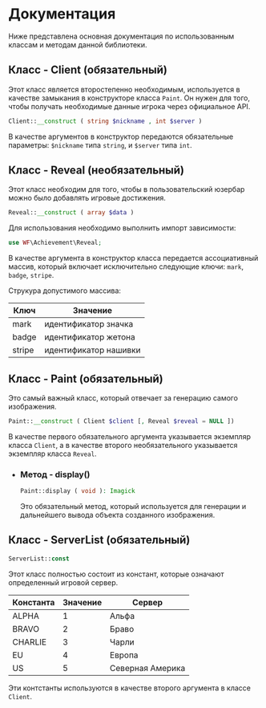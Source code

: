 # Документация

Ниже представлена основная документация по использованным классам и методам данной библиотеки.

## Класс - Client (обязательный)

Этот класс является второстепенно необходимым, используется в качестве замыкания в конструкторе класса `Paint`. Он нужен для того, чтобы получать необходимые данные игрока через официальное API.
```php
Client::__construct ( string $nickname , int $server )
```
В качестве аргументов в конструктор передаются обязательные параметры: `$nickname` типа `string`, и `$server` типа `int`.

## Класс - Reveal (необязательный)

Этот класс необходим для того, чтобы в пользовательский юзербар можно было добавлять игровые достижения. 

```php
Reveal::__construct ( array $data )
```

Для использования необходимо выполнить импорт зависимости:
```php
use WF\Achievement\Reveal;
```

В качестве аргумента в конструктор класса передается ассоциативный массив, который включает исключительно следующие ключи: `mark`, `badge`, `stripe`.


Струкура допустимого массива:

| Ключ          | Значение              |
| ------------- | ----------------------|
| mark          | идентификатор значка  |
| badge         | идентификатор жетона  |
| stripe        | идентификатор нашивки |

## Класс - Paint (обязательный)
Это самый важный класс, который отвечает за генерацию самого изображения.
```php
Paint::__construct ( Client $client [, Reveal $reveal = NULL ])
```
В качестве первого обязательного аргумента указывается экземпляр класса `Client`, а в качестве второго необязательного указывается экземпляр класса `Reveal`. 
* ### Метод - display()
  ```php
  Paint::display ( void ): Imagick 
  ```
  Это обязательный метод, который используется для генерации и дальнейшего вывода объекта созданного изображения.

## Класс - ServerList  (обязательный)
```php
ServerList::const
```
Этот класс полностью состоит из констант, которые означают определенный игровой сервер. 

| Константа | Значение | Сервер           |
| --------- | -------- | ---------------- | 
| ALPHA     | 1        | Альфа            |
| BRAVO     | 2        | Браво            |
| CHARLIE   | 3        | Чарли            |
| EU        | 4        | Европа           |
| US        | 5        | Северная Америка |

Эти контстанты используются в качестве второго аргумента в классе `Client`.
